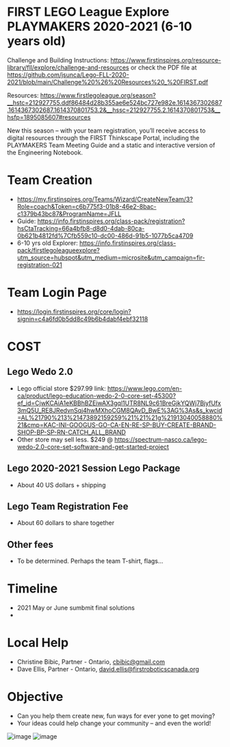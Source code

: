 # FIRST LEGO League Explore PLAYMAKERS 2020-2021 (6-10 years old)

Challenge and Building Instructions: https://www.firstinspires.org/resource-library/fll/explore/challenge-and-resources 
or 
check the PDF file at https://github.com/jsunca/Lego-FLL-2020-2021/blob/main/Challenge%20%26%20Resources%20_%20FIRST.pdf

Resources: 
https://www.firstlegoleague.org/season?__hstc=212927755.ddf86484d28b355ae6e524bc727e982e.1614367302687.1614367302687.1614370801753.2&__hssc=212927755.2.1614370801753&__hsfp=1895085607#resources

New this season – with your team registration, you’ll receive access to digital resources through the FIRST Thinkscape Portal, including the PLAYMAKERS Team Meeting Guide and a static and interactive version of the Engineering Notebook.   

# Team Creation
- https://my.firstinspires.org/Teams/Wizard/CreateNewTeam/3?Role=coach&Token=c6b775f3-01b8-46e2-8bac-c1379b43bc87&ProgramName=JFLL
- Guide: https://info.firstinspires.org/class-pack/registration?hsCtaTracking=66a4bfb8-d8d0-4dab-80ca-0b621b4812fd%7Cfb559c10-dc00-486d-91b5-1077b5ca4709
- 6-10 yrs old Explorer: https://info.firstinspires.org/class-pack/firstlegoleagueexplore?utm_source=hubspot&utm_medium=microsite&utm_campaign=fir-registration-021

# Team Login Page
- https://login.firstinspires.org/core/login?signin=c4a6fd0b5dd8c49b6b4dabf4ebf32118

# COST
## Lego Wedo 2.0 
- Lego official store $297.99 link: https://www.lego.com/en-ca/product/lego-education-wedo-2-0-core-set-45300?ef_id=CjwKCAiA1eKBBhBZEiwAX3gql1UTR8NL9c61BreGjkYQWj7BjyfUfx3mQ5U_RE8JRedvnSqj4hwMXhoCGM8QAvD_BwE%3AG%3As&s_kwcid=AL%21790%213%21473892159259%21%21%21g%21913040058880%21&cmp=KAC-INI-GOOGUS-GO-CA-EN-RE-SP-BUY-CREATE-BRAND-SHOP-BP-SP-RN-CATCH_ALL_BRAND
- Other store may sell less. $249 @ https://spectrum-nasco.ca/lego-wedo-2.0-core-set-software-and-get-started-project

## Lego 2020-2021 Session Lego Package
- About 40 US dollars + shipping

## Lego Team Registration Fee
- About 60 dollars to share together

## Other fees 
- To be determined. Perhaps the team T-shirt, flags...

# Timeline
- 2021 May or June sumbmit final solutions
- 
# Local Help
- Christine Bibic, Partner - Ontario, cbibic@gmail.com
- Dave Ellis, Partner - Ontario, david.ellis@firstroboticscanada.org

# Objective
- Can you help them create new, fun ways for ever yone to get moving? 
- Your ideas could help change your community – and even the world!

![image](https://user-images.githubusercontent.com/79726839/109363882-94e00b00-785b-11eb-84b4-8db97c5cd4fd.png)
![image](https://user-images.githubusercontent.com/79726839/109363912-af19e900-785b-11eb-8a56-c03e6579cfab.png)


